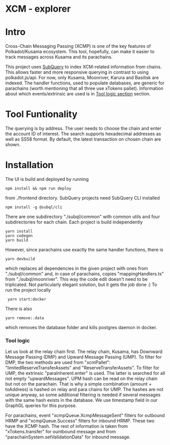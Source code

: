 # XCM - explorer 

# Intro

Cross-Chain Messaging Passing (XCMP) is one of the key features of Polkadot/Kusama ecosystem. This tool, hopefully, can make it easier to track messages across Kusama and its parachains.
 
This project uses [SubQuery]( https://subquery.network/) to index XCM-related information from chains. This allows faster and more responsive querying in contrast to using polkadot.js/api. For now, only Kusama, Moonriver, Karura and Basilisk are indexed. The handler functions, used to populate databases, are generic for parachains (worth mentioning that all three use xTokens pallet). Information about which events/extrinsic are used is in [Tool logic section](#logic) section.

# Tool Funtionality
The querying is by address. The user needs to choose the chain and enter the account ID of interest. The search supports hexadecimal addresses as well as SS58 format. By default, the latest transaction on chosen chain are shown.

# Installation
The UI is build and deployed by running 

``` shell
npm install && npm run deploy
```
from ./frontend directory.
SubQuery projects need SubQuery CLI installed
```shell
npm install -g @subql/cli
```
There are one subdirectory "./subql/common" with common utils and four subdirectories for each chain. Each project is build independently
```shell
yarn install
yarn codegen
yarn build
```
However, since parachains use exactly the same handler functions, there is
```shell
yarn devbuild
```
which replaces all dependencies in the given project with ones from "./subql/common" and, in case of parachains, copies "mappingHandlers.ts" from "./subql/moonriver". This way the code edit doesn't need to be triplicated. Not particularly elegant solution, but it gets the job done :)
To run the project locally
```shell
 yarn start:docker
```
There is also
```shell
yarn remove:.data
``` 
which removes the database folder and kills postgres daemon in docker.

### <a name="logic"></a>Tool logic
Let us look at the relay chain first. The relay chain, Kusama, has Downward Message Passing (DMP) and Upward Message Passing (UMP). To filter for DMP, the two methods are used from "xcmPallet": "limitedReserveTransferAssets" and "ReserveTransferAssets". To filter for UMP, the extrinsic "paraInherent.enter" is used. The latter is searched for all not empty "upwardMessages". UPM hash can be read on the relay chain but not on the parachain. That is why a simple combination (amount + toAddress) is hashed on relay and para chains for UMP. The hashes are not unique anyway, so some additional filtering is needed if several messages with the same hash exists in the database. We use timestamp field in our GraphGL queries for this purpose. 

For parachains, event "xcmpQueue.XcmpMessageSent" filters for outbound HRMP and "xcmpQueue.Success" filters for inbound HRMP. These two have the XCMP hash. The rest of information is taken from "xTokens.transfer" for ountbound message and from "parachainSystem.setValidationData" for inbound message.